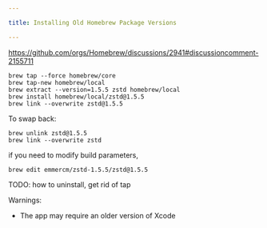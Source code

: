 ```yaml
---

title: Installing Old Homebrew Package Versions

---
```


https://github.com/orgs/Homebrew/discussions/2941#discussioncomment-2155711

```shell
brew tap --force homebrew/core
brew tap-new homebrew/local
brew extract --version=1.5.5 zstd homebrew/local
brew install homebrew/local/zstd@1.5.5
brew link --overwrite zstd@1.5.5
```

To swap back:

```shell
brew unlink zstd@1.5.5
brew link --overwrite zstd
```

if you need to modify build parameters,

```shell
brew edit emmercm/zstd-1.5.5/zstd@1.5.5
```

TODO: how to uninstall, get rid of tap

Warnings:

- The app may require an older version of Xcode
<!--stackedit_data:
eyJoaXN0b3J5IjpbLTIxMjQyMTkzNjMsMTkwMDQ5Mjg2LC05Mj
E2NDYxNDIsLTE2ODA1MDg0NzcsLTIwNDY4NzgwNjgsMTgwMjU1
MDY2LDk5NjU3MDI3NCwxNjgxNzM3ODAyXX0=
-->